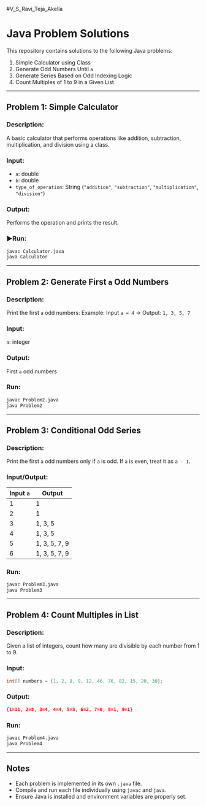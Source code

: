 #V_S_Ravi_Teja_Akella

# Java Problem Solutions

This repository contains solutions to the following Java problems:

1. Simple Calculator using Class 
2. Generate Odd Numbers Until `a` 
3. Generate Series Based on Odd Indexing Logic 
4. Count Multiples of 1 to 9 in a Given List 

---

## Problem 1: Simple Calculator

###  Description:
A basic calculator that performs operations like addition, subtraction, multiplication, and division using a class.

###  Input:
- `a`: double  
- `b`: double  
- `type_of_operation`: String (`"addition"`, `"subtraction"`, `"multiplication"`, `"division"`)

### Output:
Performs the operation and prints the result.

### ▶Run:
```bash
javac Calculator.java
java Calculator
````

---

## Problem 2: Generate First `a` Odd Numbers

### Description:

Print the first `a` odd numbers:
Example:
Input `a = 4` → Output: `1, 3, 5, 7`

###  Input:

`a`: integer

###  Output:

First `a` odd numbers

### Run:

```bash
javac Problem2.java
java Problem2
```

---

## Problem 3: Conditional Odd Series

###  Description:

Print the first `a` odd numbers only if `a` is odd.
If `a` is even, treat it as `a - 1`.

###  Input/Output:

| Input `a` | Output        |
| --------- | ------------- |
| 1         | 1             |
| 2         | 1             |
| 3         | 1, 3, 5       |
| 4         | 1, 3, 5       |
| 5         | 1, 3, 5, 7, 9 |
| 6         | 1, 3, 5, 7, 9 |

### Run:

```bash
javac Problem3.java
java Problem3
```

---

## Problem 4: Count Multiples in List

### Description:

Given a list of integers, count how many are divisible by each number from 1 to 9.

### Input:

```java
int[] numbers = {1, 2, 8, 9, 12, 46, 76, 82, 15, 20, 30};
```

### Output:

```json
{1=11, 2=8, 3=4, 4=4, 5=3, 6=2, 7=0, 8=1, 9=1}
```

###  Run:

```bash
javac Problem4.java
java Problem4
```

---

## Notes

* Each problem is implemented in its own `.java` file.
* Compile and run each file individually using `javac` and `java`.
* Ensure Java is installed and environment variables are properly set.

```
